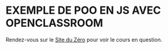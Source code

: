 # EXEMPLE DE POO EN JS AVEC OPENCLASSROOM

Rendez-vous sur le [Site du Zéro](https://openclassrooms.com/courses/apprenez-a-coder-avec-javascript/trop-classe-la-poo) pour voir le cours en question.